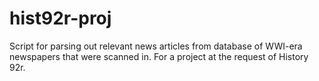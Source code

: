 # hist92r-proj
Script for parsing out relevant news articles from database of WWI-era newspapers that were scanned in. For a project at the request of History 92r.